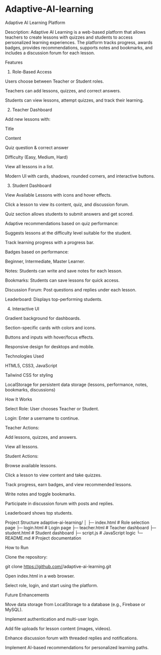 # Adaptive-AI-learning
Adaptive AI Learning Platform

Description:
Adaptive AI Learning is a web-based platform that allows teachers to create lessons with quizzes and students to access personalized learning experiences. The platform tracks progress, awards badges, provides recommendations, supports notes and bookmarks, and includes a discussion forum for each lesson.

Features
1. Role-Based Access

Users choose between Teacher or Student roles.

Teachers can add lessons, quizzes, and correct answers.

Students can view lessons, attempt quizzes, and track their learning.

2. Teacher Dashboard

Add new lessons with:

Title

Content

Quiz question & correct answer

Difficulty (Easy, Medium, Hard)

View all lessons in a list.

Modern UI with cards, shadows, rounded corners, and interactive buttons.

3. Student Dashboard

View Available Lessons with icons and hover effects.

Click a lesson to view its content, quiz, and discussion forum.

Quiz section allows students to submit answers and get scored.

Adaptive recommendations based on quiz performance:

Suggests lessons at the difficulty level suitable for the student.

Track learning progress with a progress bar.

Badges based on performance:

Beginner, Intermediate, Master Learner.

Notes: Students can write and save notes for each lesson.

Bookmarks: Students can save lessons for quick access.

Discussion Forum: Post questions and replies under each lesson.

Leaderboard: Displays top-performing students.

4. Interactive UI

Gradient background for dashboards.

Section-specific cards with colors and icons.

Buttons and inputs with hover/focus effects.

Responsive design for desktops and mobile.

Technologies Used

HTML5, CSS3, JavaScript

Tailwind CSS for styling

LocalStorage for persistent data storage (lessons, performance, notes, bookmarks, discussions)

How It Works

Select Role: User chooses Teacher or Student.

Login: Enter a username to continue.

Teacher Actions:

Add lessons, quizzes, and answers.

View all lessons.

Student Actions:

Browse available lessons.

Click a lesson to view content and take quizzes.

Track progress, earn badges, and view recommended lessons.

Write notes and toggle bookmarks.

Participate in discussion forum with posts and replies.

Leaderboard shows top students.

Project Structure
adaptive-ai-learning/
│
├─ index.html          # Role selection page
├─ login.html          # Login page
├─ teacher.html        # Teacher dashboard
├─ student.html        # Student dashboard
├─ script.js           # JavaScript logic
└─ README.md           # Project documentation

How to Run

Clone the repository:

git clone https://github.com/<your-username>/adaptive-ai-learning.git


Open index.html in a web browser.

Select role, login, and start using the platform.

Future Enhancements

Move data storage from LocalStorage to a database (e.g., Firebase or MySQL).

Implement authentication and multi-user login.

Add file uploads for lesson content (images, videos).

Enhance discussion forum with threaded replies and notifications.

Implement AI-based recommendations for personalized learning paths.
